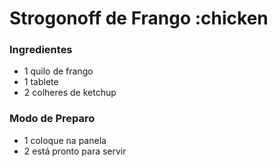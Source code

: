 # Strogonoff de Frango :chicken

### Ingredientes

 - 1 quilo de frango
 - 1 tablete
 - 2 colheres de ketchup

### Modo de Preparo

 - 1 coloque na panela
 - 2 está pronto para servir


